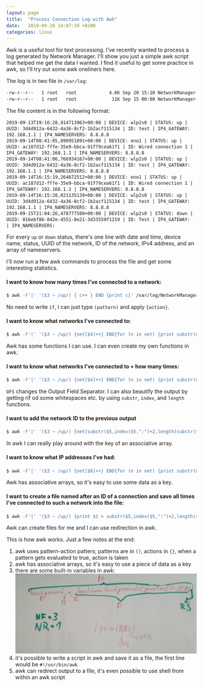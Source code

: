 ```yaml
---
layout: page
title:  "Process Connection Log with Awk"
date:   2019-09-20 14:07:19 +0200
categories: linux
---
```


Awk is a useful tool for text processing. I've recently wanted to process a log generated by Network Manager. I'll show you just a simple awk script that helped me get the data I wanted. I find it useful to get some practice in awk, so I'll try out some awk oneliners here.

The log is in two file in `/var/log`:

```bash
-rw-r--r--   1 root   root            4.6K Sep 20 15:10 NetworkManager-dispatcher.d.log
-rw-r--r--   1 root   root             11K Sep 15 00:00 NetworkManager-dispatcher.d.log.1
```

The file content is in the following format:

```
2019-09-13T19:16:28,914713963+00:00 | DEVICE: wlp2s0 | STATUS: up | UUID: 3d4d912a-6432-4a36-8cf2-1b2acf115134 | ID: test | IP4_GATEWAY: 192.168.1.1 | IP4_NAMESERVERS: 8.8.8.8
2019-09-14T08:41:05,898951891+00:00 | DEVICE: eno1 | STATUS: up | UUID: ac187d12-fffe-35e9-bbca-91f79cea61f1 | ID: Wired connection 1 | IP4_GATEWAY: 192.168.1.1 | IP4_NAMESERVERS: 8.8.8.8
2019-09-14T08:41:06,766934167+00:00 | DEVICE: wlp2s0 | STATUS: up | UUID: 3d4d912a-6432-4a36-8cf2-1b2acf115134 | ID: test | IP4_GATEWAY: 192.168.1.1 | IP4_NAMESERVERS: 8.8.8.8
2019-09-14T16:15:19,264672512+00:00 | DEVICE: eno1 | STATUS: up | UUID: ac187d12-fffe-35e9-bbca-91f79cea61f1 | ID: Wired connection 1 | IP4_GATEWAY: 192.168.1.1 | IP4_NAMESERVERS: 8.8.8.8
2019-09-14T16:15:20,021135139+00:00 | DEVICE: wlp2s0 | STATUS: up | UUID: 3d4d912a-6432-4a36-8cf2-1b2acf115134 | ID: test | IP4_GATEWAY: 192.168.1.1 | IP4_NAMESERVERS: 8.8.8.8
2019-09-15T21:04:26,478777580+00:00 | DEVICE: wlp2s0 | STATUS: down | UUID: 016ebf86-842e-4551-8e21-3d33559f1219 | ID: Test | IP4_GATEWAY:  | IP4_NAMESERVERS: 
```

For every `up` or `down` status, there's one line with date and time, device name, status, UUID of the network, ID of the network, IPv4 address, and an array of nameservers.

I'll now run a few awk commands to process the file and get some interesting statistics.

#### I want to know how many times I've connected to a network:

```bash
$ awk -F'|' '($3 ~ /up/) { c++ } END {print c}' /var/log/NetworkManager-dispatcher.d.log*
```

No need to write `if`, I can just type `(pattern)` and apply `{action}`. 

#### I want to know what networks I've connected to:

```bash
$ awk -F'|' '($3 ~ /up/) {net[$4]++} END{for (n in net) {print substr(n,2)}}' /var/log/NetworkManager-dispatcher.d.log*
```

Awk has some functions I can use. I can even create my own functions in awk.

#### I want to know what networks I've connected to + how many times:

```bash
$ awk -F'|' '($3 ~ /up/) {net[$4]++} END{for (n in net) {print substr(n,index(n,":")+2,length(substr(n,index(n,":")+2))-1),net[n]}}' OFS='|' /var/log/NetworkManager-dispatcher.d.log*
```
`OFS` changes the Output Field Separator. I can also beautify the output by getting rif od some whitespaces etc. by using `substr`, `index`, and `length` functions.

#### I want to add the network ID to the previous output

```bash
$ awk -F'|' '($3 ~ /up/) {net[substr($5,index($5,":")+2,length(substr($5,index($5,":")+2))-1) "|" substr($4,index($4,":")+2,length(substr($4,index($4,":")+2))-1)]++} END{for (n in net) {print n,net[n]}}' OFS='|' /var/log/NetworkManager-dispatcher.d.log*
```

In awk I can really play around with the key of an associative array.

#### I want to know what IP addresses I've had:

```bash
$ awk -F'|' '($3 ~ /up/) {net[$6]++} END{for (n in net) {print substr(n,2)}}' /var/log/NetworkManager-dispatcher.d.log*
```

Awk has associative arrays, so it's easy to use some data as a key.

#### I want to create a file named after an ID of a connection and save all times I've connected to such a network into the file:

```bash
$ awk -F'|' '($3 ~ /up/) {print $1 > substr($5,index($5,":")+2,length(substr($5,index($5,":")+2))-1)}' /var/log/NetworkManager-dispatcher.d.log*
```

Awk can create files for me and I can use redirection in awk.

This is how awk works. Just a few notes at the end:
1. awk uses pattern-action patters; patterns are in `()`, actions in `{}`, when a pattern gets evaluated to true, action is taken
2. awk has associative arrays, so it's easy to use a piece of data as a key
3. there are some built-in variables in awk:
![image](/images/awk_vars.png)
4. it's possible to write a script in awk and save it as a file, the first line would be `#!/usr/bin/awk`
5. awk can redirect output to a file, it's even possible to use shell from within an awk script